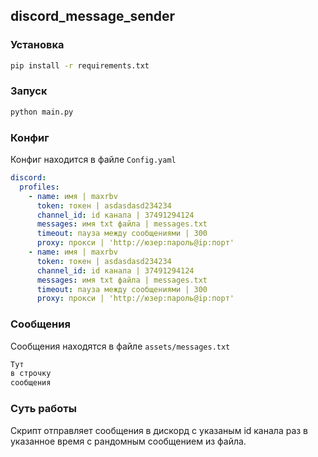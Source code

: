 ## discord_message_sender

### Установка

```bash
pip install -r requirements.txt
```

### Запуск

```bash
python main.py
```

### Конфиг

Конфиг находится в файле `Config.yaml`

```yaml
discord:
  profiles:
    - name: имя | maxrbv
      token: токен | asdasdasd234234
      channel_id: id канала | 37491294124
      messages: имя txt файла | messages.txt
      timeout: пауза между сообщениями | 300
      proxy: прокси | 'http://юзер:пароль@ip:порт'
    - name: имя | maxrbv
      token: токен | asdasdasd234234
      channel_id: id канала | 37491294124
      messages: имя txt файла | messages.txt
      timeout: пауза между сообщениями | 300
      proxy: прокси | 'http://юзер:пароль@ip:порт'
```

### Сообщения

Сообщения находятся в файле `assets/messages.txt`

```txt
Тут
в строчку
сообщения
```

### Суть работы

Скрипт отправляет сообщения в дискорд с указаным id канала раз в указанное время с рандомным сообщением из файла.


